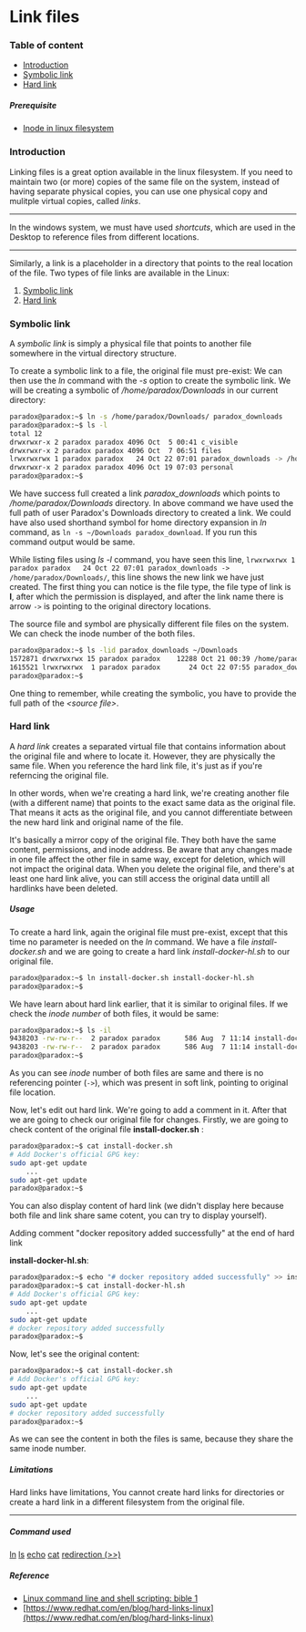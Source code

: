 # Link files

### Table of content

- [Introduction](#introduction)
- [Symbolic link](#symbolic-link)
- [Hard link](#hard-link)

##### Prerequisite

<!-- This block should be in warning container, with small text -->

- [Inode in linux filesystem](/docs/ArtOfLinux/linux-filesystem/inodes.md)


### Introduction

Linking files is a great option available in the linux filesystem. If you need to maintain two (or more) copies of the same file on the system, instead of having separate physical copies, you can use one physical copy and mulitple virtual copies, called *links*. 

----------

In the windows system, we must have used *shortcuts*, which are used in the Desktop to reference files from different locations.

----------


Similarly, a link is a placeholder in a directory that points to the real location of the file. Two types of file links are available in the Linux:

1. [Symbolic link](#symbolic-link)
2. [Hard link](#hard-link)


### Symbolic link

A *symbolic link* is simply a physical file that points to another file somewhere in the virtual directory structure.

To create a symbolic link to a file, the original file must pre-exist: We can then use the *ln* command with the *-s* option to create the symbolic link. We will be creating a symbolic of */home/paradox/Downloads* in our current directory:

```bash
paradox@paradox:~$ ln -s /home/paradox/Downloads/ paradox_downloads
paradox@paradox:~$ ls -l
total 12
drwxrwxr-x 2 paradox paradox 4096 Oct  5 00:41 c_visible
drwxrwxr-x 2 paradox paradox 4096 Oct  7 06:51 files
lrwxrwxrwx 1 paradox paradox   24 Oct 22 07:01 paradox_downloads -> /home/paradox/Downloads/
drwxrwxr-x 2 paradox paradox 4096 Oct 19 07:03 personal
paradox@paradox:~$ 
```

We have success full created a link *paradox_downloads* which points to */home/paradox/Downloads* directory. In above command we have used the full path of user Paradox's Downloads directory to created a link. We could have also used shorthand symbol for home directory expansion in *ln* command, as `ln -s ~/Downloads paradox_download`. If you run this command output would be same. 

While listing files using *ls -l* command, you have seen this line, `lrwxrwxrwx 1 paradox paradox   24 Oct 22 07:01 paradox_downloads -> /home/paradox/Downloads/`, this line shows the new link we have just created. The first thing you can notice is the file type, the file type of link is **l**, after which the permission is displayed, and after the link name there is arrow `->` is pointing to the original directory locations. 

The source file and symbol are physically different file files on the system. We can check the inode number of the both files.

```bash
paradox@paradox:~$ ls -lid paradox_downloads ~/Downloads
1572871 drwxrwxrwx 15 paradox paradox    12288 Oct 21 00:39 /home/paradox/Downloads
1615521 lrwxrwxrwx  1 paradox paradox       24 Oct 22 07:55 paradox_downloads -> /home/paradox/Downloads/
paradox@paradox:~$ 
```

One thing to remember, while creating the symbolic, you have to provide the full path of the *&lt;source file&gt;*.


### Hard link

A *hard link* creates a separated virtual file that contains information about the original file and where to locate it. However, they are physically the same file. When you reference the hard link file, it's just as if you're referncing the original file. 

In other words, when we're creating a hard link, we're creating another file (with a different name) that points to the exact same data as the original file. That means it acts as the original file, and you cannot differentiate between the new hard link and original name of the file. 

It's basically a mirror copy of the original file. They both have the same content, permissions, and inode address. Be aware that any changes made in one file affect the other file in same way, except for deletion, which will not impact the original data. When you delete the original file, and there's at least one hard link alive, you can still access the original data untill all hardlinks have been deleted.

##### Usage

To create  a hard link, again the original file must pre-exist, except that this time no parameter is needed on the *ln* command. We have a file *install-docker.sh* and we are going to create a hard link *install-docker-hl.sh* to our original file.

```bash
paradox@paradox:~$ ln install-docker.sh install-docker-hl.sh 
paradox@paradox:~$ 

```

We have learn about hard link earlier, that it is similar to original files. If we check the *inode number* of both files, it would be same:

```bash
paradox@paradox:~$ ls -il
9438203 -rw-rw-r--  2 paradox paradox      586 Aug  7 11:14 install-docker-hl.sh
9438203 -rw-rw-r--  2 paradox paradox      586 Aug  7 11:14 install-docker.sh
paradox@paradox:~$ 
```

As you can see *inode* number of both files are same and there is no referencing pointer (`->`), which was present in soft link, pointing to original file location.


Now, let's edit out hard link. We're going to add a comment in it. After that we are going to check our original file for changes. Firstly, we are going to check content of the original file **install-docker.sh** :

```bash
paradox@paradox:~$ cat install-docker.sh 
# Add Docker's official GPG key:
sudo apt-get update
    ...
sudo apt-get update
paradox@paradox:~$ 
```

You can also display content of hard link (we didn't display here because both file and link share same cotent, you can try to display yourself).

Adding comment "docker repository added successfully" at the end of hard link 

**install-docker-hl.sh**:

```bash
paradox@paradox:~$ echo "# docker repository added successfully" >> install-docker-hl.sh 
paradox@paradox:~$ cat install-docker-hl.sh 
# Add Docker's official GPG key:
sudo apt-get update
    ...
sudo apt-get update
# docker repository added successfully
paradox@paradox:~$ 

```

Now, let's see the original content:

```bash
paradox@paradox:~$ cat install-docker.sh 
# Add Docker's official GPG key:
sudo apt-get update
    ...
sudo apt-get update
# docker repository added successfully
paradox@paradox:~$ 

```

As we can see the content in both the files is same, because they share the same inode number.



##### Limitations

Hard links have limitations, You cannot create hard links for directories or create a hard link in a different filesystem from the original file.


----------

##### Command used

[ln](https://)  [ls](https://)  [echo](https://)  [cat](https://)  [redirection (>>)](https://)

##### Reference

- [Linux command line and shell scripting: bible 1](https://)
- [https://www.redhat.com/en/blog/hard-links-linux](https://www.redhat.com/en/blog/hard-links-linux)
